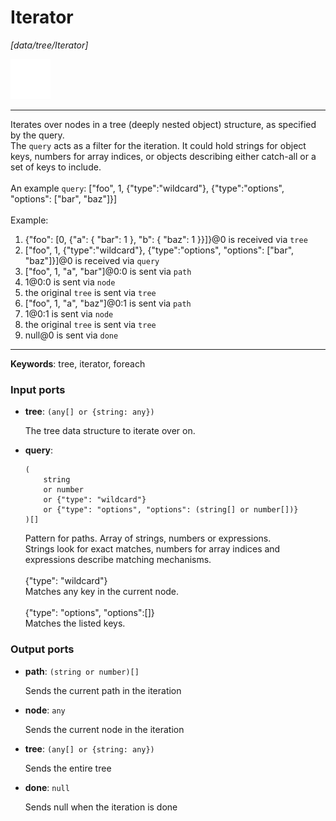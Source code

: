 # Iterator

_[data/tree/Iterator]_

![icon](</assets/icons/d1c7639e-bdd6-4846-b494-1c303a532da5.png>)

---

Iterates over nodes in a tree (deeply nested object) structure, as specified by the query.<br>
The `query` acts as a filter for the iteration. It could hold strings for object keys, numbers for array indices, or objects describing either catch-all or a set of keys to include.<br>
<br>
An example `query`: ["foo", 1, {"type":"wildcard"}, {"type":"options", "options": ["bar", "baz"]}]<br>
<br>
Example:<br>
1. {"foo": [0, {"a": { "bar": 1 }, "b": { "baz": 1 }}]}@0 is received via `tree`<br>
2.  ["foo", 1, {"type":"wildcard"}, {"type":"options", "options": ["bar", "baz"]}]@0 is received via `query`<br>
3. ["foo", 1, "a", "bar"]@0:0 is sent via `path`<br>
4. 1@0:0 is sent via `node`<br>
5. the original `tree` is sent via `tree`<br>
6. ["foo", 1, "a", "baz"]@0:1 is sent via `path`<br>
7. 1@0:1 is sent via `node`<br>
8. the original `tree` is sent via `tree`<br>
9. null@0 is sent via `done`<br>

---

__Keywords__: tree, iterator, foreach

### Input ports

* __tree__: ` (any[] or {string: any}) `

    The tree data structure to iterate over on.<br>


* __query__: 
    ```
    (
        string
        or number
        or {"type": "wildcard"}
        or {"type": "options", "options": (string[] or number[])}
    )[]
    ```

    Pattern for paths. Array of strings, numbers or expressions.<br>
    Strings look for exact matches, numbers for array indices and expressions describe matching mechanisms.<br>
    <br>
    {"type": "wildcard"}<br>
    Matches any key in the current node.<br>
    <br>
    {"type": "options", "options":[]}<br>
    Matches the listed keys.<br>

### Output ports

* __path__: ` (string or number)[] `

    Sends the current path in the iteration<br>


* __node__: ` any `

    Sends the current node in the iteration<br>


* __tree__: ` (any[] or {string: any}) `

    Sends the entire tree<br>


* __done__: ` null `

    Sends null when the iteration is done<br>

